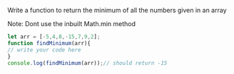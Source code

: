 Write a function to return the minimum of all the numbers given in an array

Note: Dont use the inbuilt Math.min method

```js
let arr = [-5,4,8,-15,7,9,2];
function findMinimum(arr){
// write your code here
}
console.log(findMinimum(arr));// should return -15
```
